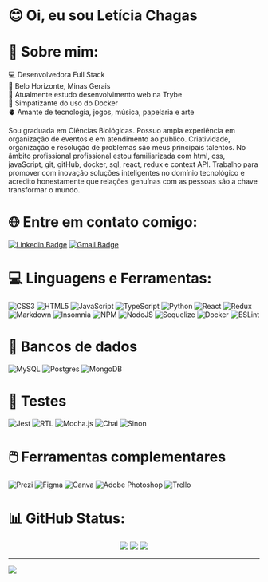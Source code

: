 
# 😊 Oi, eu sou Letícia Chagas <br>

# 💫 Sobre mim:

💻 Desenvolvedora Full Stack<br>
📍 Belo Horizonte, Minas Gerais<br>
🎒 Atualmente estudo desenvolvimento web na Trybe<br>
🐋 Simpatizante do uso do Docker<br>
🫀 Amante de tecnologia, jogos, música, papelaria e arte<br>

Sou graduada em Ciências Biológicas. Possuo ampla experiência em organização de eventos e em atendimento ao público. Criatividade, organização e resolução de problemas são meus principais talentos. No âmbito profissional profissional estou familiarizada com html, css, javaScript, git, gitHub, docker, sql, react, redux e context API. Trabalho para promover com inovação soluções inteligentes no domínio tecnológico e acredito honestamente que relações genuínas com as pessoas são a chave transformar o mundo. 

# 🌐 Entre em contato comigo:

[![Linkedin Badge](https://img.shields.io/badge/-LeticiaChagasMarques-blue?style=flat-square&logo=Linkedin&logoColor=white&link=https://www.linkedin.com/in/leticia-chagas-marques/)](https://www.linkedin.com/in/leticia-chagas-marques/) 
[![Gmail Badge](https://img.shields.io/badge/-let942@gmail.com-c14438?style=flat-square&logo=Gmail&logoColor=white&link=mailto:hello@pranjaljain.tech)](mailto:let942@gmail.com)

# 💻 Linguagens e Ferramentas:
![CSS3](https://img.shields.io/badge/css3-%231572B6.svg?style=for-the-badge&logo=css3&logoColor=white) 
![HTML5](https://img.shields.io/badge/html5-%23E34F26.svg?style=for-the-badge&logo=html5&logoColor=white) 
![JavaScript](https://img.shields.io/badge/javascript-%23323330.svg?style=for-the-badge&logo=javascript&logoColor=%23F7DF1E) 
![TypeScript](https://img.shields.io/badge/typescript-%23007ACC.svg?style=for-the-badge&logo=typescript&logoColor=white) 
![Python](https://img.shields.io/badge/Python-14354C?style=for-the-badge&logo=python&logoColor=white)
![React](https://img.shields.io/badge/react-%2320232a.svg?style=for-the-badge&logo=react&logoColor=%2361DAFB) 
![Redux](https://img.shields.io/badge/redux-%23593d88.svg?style=for-the-badge&logo=redux&logoColor=white) 
![Markdown](https://img.shields.io/badge/markdown-%23000000.svg?style=for-the-badge&logo=markdown&logoColor=white) 
![Insomnia](https://img.shields.io/badge/Insomnia-black?style=for-the-badge&logo=insomnia&logoColor=5849BE) 
![NPM](https://img.shields.io/badge/NPM-%23000000.svg?style=for-the-badge&logo=npm&logoColor=white) 
![NodeJS](https://img.shields.io/badge/node.js-6DA55F?style=for-the-badge&logo=node.js&logoColor=white) 
![Sequelize](https://img.shields.io/badge/sequelize-323330?style=for-the-badge&logo=sequelize&logoColor=blue)
![Docker](https://img.shields.io/badge/docker-%230db7ed.svg?style=for-the-badge&logo=docker&logoColor=white) 
![ESLint](https://img.shields.io/badge/ESLint-4B3263?style=for-the-badge&logo=eslint&logoColor=white) 

# 🎲 Bancos de dados
![MySQL](https://img.shields.io/badge/mysql-%2300f.svg?style=for-the-badge&logo=mysql&logoColor=white) 
![Postgres](https://img.shields.io/badge/postgres-%23316192.svg?style=for-the-badge&logo=postgresql&logoColor=white)
![MongoDB](https://img.shields.io/badge/MongoDB-%234ea94b.svg?style=for-the-badge&logo=mongodb&logoColor=white)

# 🌟 Testes
![Jest](https://img.shields.io/badge/Jest-323330?style=for-the-badge&logo=Jest&logoColor=red)
![RTL](https://img.shields.io/badge/testing%20library-323330?style=for-the-badge&logo=testing-library&logoColor=red)
![Mocha.js](https://img.shields.io/badge/mocha.js-323330?style=for-the-badge&logo=mocha&logoColor=Brown)
![Chai](https://img.shields.io/badge/chai.js-323330?style=for-the-badge&logo=chai&logoColor=red)
![Sinon](https://img.shields.io/badge/sinon.js-323330?style=for-the-badge&logo=sinon)

# 🖱️ Ferramentas complementares
![Prezi](https://img.shields.io/badge/Prezi-3181FF?style=for-the-badge&logo=prezi&logoColor=white)
![Figma](https://img.shields.io/badge/figma-%23F24E1E.svg?style=for-the-badge&logo=figma&logoColor=white)
![Canva](https://img.shields.io/badge/Canva-%2300C4CC.svg?style=for-the-badge&logo=Canva&logoColor=white)
![Adobe Photoshop](https://img.shields.io/badge/adobephotoshop-%2331A8FF.svg?style=for-the-badge&logo=adobephotoshop&logoColor=white) 
![Trello](https://img.shields.io/badge/Trello-0052CC?style=for-the-badge&logo=trello&logoColor=white)

# 📊 GitHub Status:
<p align="center">
<img src="https://github-readme-stats.vercel.app/api?username=let942&theme=radical&hide_border=false&include_all_commits=true&count_private=false" />
<img src="https://github-readme-streak-stats.herokuapp.com/?user=let942&theme=radical&hide_border=false"/>
<img src="https://github-readme-stats.vercel.app/api/top-langs/?username=let942&theme=radical&hide_border=false&include_all_commits=true&count_private=false&layout=compact"/>
</p>

---
[![](https://visitcount.itsvg.in/api?id=let942&icon=0&color=9)](https://visitcount.itsvg.in)
